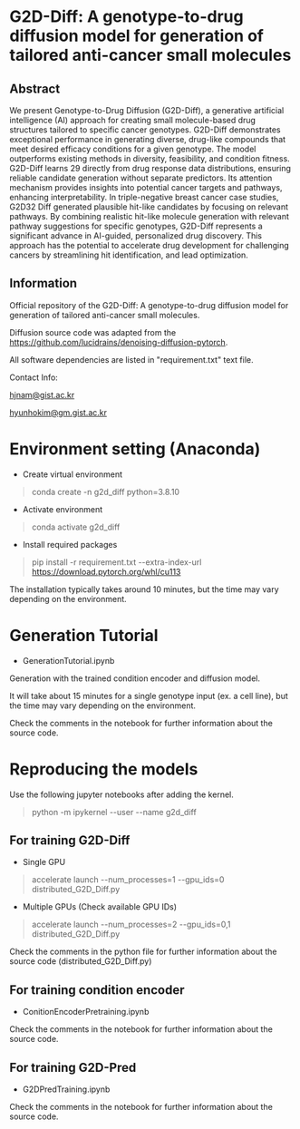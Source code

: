 # G2D-Diff: A genotype-to-drug diffusion model for generation of tailored anti-cancer small molecules
## Abstract
We present Genotype-to-Drug Diffusion (G2D-Diff), a generative artificial intelligence (AI) approach for creating small molecule-based drug structures tailored to specific cancer genotypes. G2D-Diff demonstrates exceptional performance in generating diverse, drug-like compounds that meet desired efficacy conditions for a given genotype. The model outperforms existing methods in diversity, feasibility, and condition fitness. G2D-Diff learns
29 directly from drug response data distributions, ensuring reliable candidate generation without separate predictors. Its attention mechanism provides insights into potential cancer targets and pathways, enhancing interpretability. In triple-negative breast cancer case studies, G2D32 Diff generated plausible hit-like candidates by focusing on relevant pathways. By combining realistic hit-like molecule generation with relevant pathway suggestions for specific genotypes, G2D-Diff represents a significant advance in AI-guided, personalized drug discovery. This approach has the potential to accelerate drug development for challenging cancers by streamlining hit identification, and lead optimization. 

## Information
Official repository of the G2D-Diff: A genotype-to-drug diffusion model for generation of tailored anti-cancer small molecules.
 
Diffusion source code was adapted from the https://github.com/lucidrains/denoising-diffusion-pytorch. 

All software dependencies are listed in "requirement.txt" text file.

Contact Info: 

hjnam@gist.ac.kr

hyunhokim@gm.gist.ac.kr

# Environment setting (Anaconda)
- Create virtual environment 
> conda create -n g2d_diff python=3.8.10

- Activate environment
> conda activate g2d_diff
 
- Install required packages
> pip install -r requirement.txt --extra-index-url https://download.pytorch.org/whl/cu113

The installation typically takes around 10 minutes, but the time may vary depending on the environment.

# Generation Tutorial
- GenerationTutorial.ipynb
 
Generation with the trained condition encoder and diffusion model.

It will take about 15 minutes for a single genotype input (ex. a cell line), but the time may vary depending on the environment.

Check the comments in the notebook for further information about the source code.

# Reproducing the models
Use the following jupyter notebooks after adding the kernel. 
> python -m ipykernel --user --name g2d_diff

## For training G2D-Diff
- Single GPU
> accelerate launch --num_processes=1 --gpu_ids=0 distributed_G2D_Diff.py

- Multiple GPUs (Check available GPU IDs)
> accelerate launch --num_processes=2 --gpu_ids=0,1 distributed_G2D_Diff.py

Check the comments in the python file for further information about the source code (distributed_G2D_Diff.py)

## For training condition encoder
- ConitionEncoderPretraining.ipynb

Check the comments in the notebook for further information about the source code.
 
## For training G2D-Pred
- G2DPredTraining.ipynb

Check the comments in the notebook for further information about the source code.






